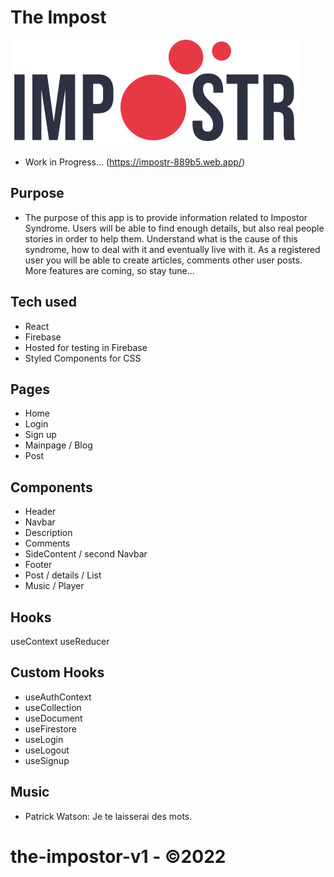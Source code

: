 # The Impost

![Impostr Logo](src/img/Logo-v2.png)

- Work in Progress...
  (https://impostr-889b5.web.app/)

## Purpose

- The purpose of this app is to provide information related to Impostor Syndrome.
  Users will be able to find enough details, but also real people stories in order to help them.
  Understand what is the cause of this syndrome, how to deal with it and eventually live with it.
  As a registered user you will be able to create articles, comments other user posts.
  More features are coming, so stay tune...

## Tech used

- React
- Firebase
- Hosted for testing in Firebase
- Styled Components for CSS

## Pages

- Home
- Login
- Sign up
- Mainpage / Blog
- Post

## Components

- Header
- Navbar
- Description
- Comments
- SideContent / second Navbar
- Footer
- Post / details / List
- Music / Player

## Hooks

useContext
useReducer

## Custom Hooks

- useAuthContext
- useCollection
- useDocument
- useFirestore
- useLogin
- useLogout
- useSignup

## Music

- Patrick Watson: Je te laisserai des mots.

# the-impostor-v1 - ©2022
